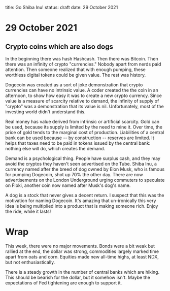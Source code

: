 title: Go Shiba Inu!
status: draft
date: 29 October 2021

# 29 October 2021

## Crypto coins which are also dogs

In the beginning there was hash Hashcash. Then there was Bitcoin. Then there was an infinity of crypto "currencies."
Nobody apart from nerds paid attention. Then someone realized that with enough pumping, these worthless digital tokens could be given value.
The rest was history.

Dogecoin was created as a sort of joke demonstration that crypto currencies can have no intrinsic value. 
A coder created the the coin in an afternoon, to show how easy it was to create a new crypto currency.
Since value is a measure of scarcity relative to demand, the infinity of supply of "crypto" was a demonstration that its value is nil.
Unfortunately, most of the investing world didn't understand this.

Real money has value derived from intrinsic or artificial scarcity. Gold can be used, because its supply is limited by the need to mine it. 
Over time, the price of gold tends to the marginal cost of production.
Liabilities of a central bank can be used because -- by construction -- reserves are limited. It helps that taxes need to be paid in tokens issued by the central bank: nothing else will do, which creates the demand.

Demand is a psychological thing. People have surplus cash, and they may avoid the cryptos they haven't seen advertised on the Tube.
Shiba Inu, a currency named after the breed of dog owned by Elon Musk, who is famous for pumping Dogecoin, shot up 70% the other day.
There are now advertisements on the London Underground urging commuters to speculate on Floki, another coin now named after Musk's dog's name.

A dog is a stock that never gives a decent return. I suspect that this was the motivation for naming Dogecoin. It's amazing that un-ironically this very idea is being multiplied into a product that is making someone rich. Enjoy the ride, while it lasts!

# Wrap

This week, there were no major movements.
Bonds were a bit weak but rallied at the end, the dollar was strong, commodities largely marked time apart from oats and corn.
Equities made new all-time highs, at least NDX, but not enthusiastically.

There is a steady growth in the number of central banks which are hiking. This should be bearish for the dollar, but it somehow isn't. 
Maybe the expectations of Fed tightening are enough to support it.

